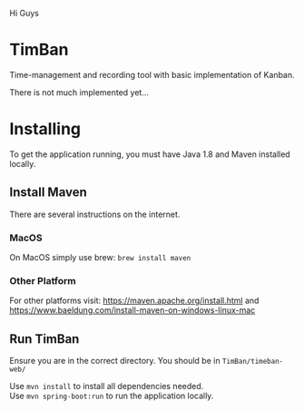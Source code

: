 Hi Guys
# TimBan
Time-management and recording tool with basic implementation of Kanban.  

There is not much implemented yet...

# Installing
To get the application running, you must have Java 1.8 and Maven installed locally.  

## Install Maven
There are several instructions on the internet.  
### MacOS
On MacOS simply use brew: ``brew install maven``

### Other Platform
For other platforms visit: https://maven.apache.org/install.html and https://www.baeldung.com/install-maven-on-windows-linux-mac

## Run TimBan
Ensure you are in the correct directory. You should be in ``TimBan/timeban-web/``  

Use ``mvn install`` to install all dependencies needed.  
Use ``mvn spring-boot:run`` to run the application locally.